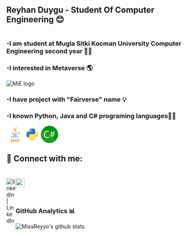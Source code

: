 ## Reyhan Duygu - Student Of Computer Engineering :blush: 

#


### -I am student at Mugla Sitki Kocman University Computer Engineering second year 👨‍🎓

### -I interested in Metaverse 🌎


![MiE logo](https://user-images.githubusercontent.com/88316928/177210254-9eac6827-8765-4d0b-81ce-902318b1fa00.png)

### -I have project with "Fairverse" name 💡



### -I known Python, Java and C# programing languages👩‍💻
<img align="left" alt="Java" width="45px" src="https://raw.githubusercontent.com/github/explore/cebd63002168a05a6a642f309227eefeccd92950/topics/java/java.png" />
<img align="left" alt="Python" width="45px" src="https://raw.githubusercontent.com/github/explore/cebd63002168a05a6a642f309227eefeccd92950/topics/python/python.png" />
<img align="left" alt="C#" width="45px" src="https://raw.githubusercontent.com/github/explore/cebd63002168a05a6a642f309227eefeccd92950/topics/csharp/csharp.png" />

<br />
<br />

#
## 📩 Connect with me:

#
[<img align="left" alt="linkedin | LinkedIn" width="24px" src="https://raw.githubusercontent.com/peterthehan/peterthehan/master/assets/linkedin.svg" />][linkedin]



[<img align="left" height="24" width="24" src="https://cdn.jsdelivr.net/npm/simple-icons@v4/icons/gmail.svg" />][gmail]

<br />

[linkedin]: https://www.linkedin.com/in/reyhan-duygu-1a85661a3/
[gmail]: mailto:reyhanduygu123@gmail.com

<br />

#

### GitHub Analytics 📊

![MissReyyo's github stats](https://github-readme-stats.vercel.app/api?username=MissReyyo&show_icons=true)

<br />
<br />
